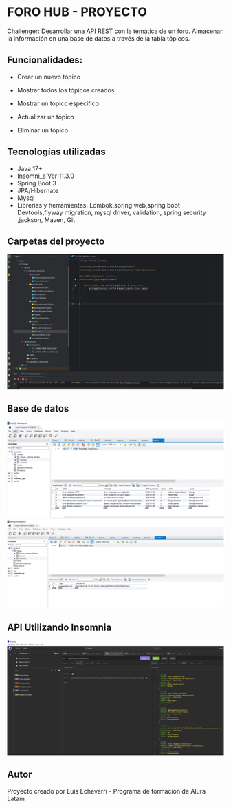 # FORO HUB - PROYECTO
Challenger: Desarrollar una API REST con la temática de un foro. Almacenar la información en una base de datos a través de la tabla tópicos.
## Funcionalidades: 
  * Crear un nuevo tópico

  * Mostrar todos los tópicos creados

  * Mostrar un tópico específico

  * Actualizar un tópico

  * Eliminar un tópico
## Tecnologías utilizadas
* Java 17+
* Insomni_a Ver 11.3.0
* Spring Boot 3
* JPA/Hibernate
* Mysql
* Librerías y herramientas: Lombok,spring web,spring boot Devtools,flyway migration, mysql driver, validation, spring security ,jackson, Maven, Git

## Carpetas del proyecto
![Carpetas forohub](https://github.com/elileec/foroHub/blob/master/Carpetas%20forohub.PNG)

## Base de datos
![basededatos forohub](https://github.com/elileec/foroHub/blob/master/tablatopicos-forohub.PNG)
![basededatos forohub](https://github.com/elileec/foroHub/blob/master/tablausuarios-forohub.PNG)
## API Utilizando Insomnia
![API - INSOMNIA forohub](https://github.com/elileec/foroHub/blob/master/API-INSOMNIA.PNG)
## Autor
Proyecto creado por Luis Echeverri - Programa de formación de Alura Latam
